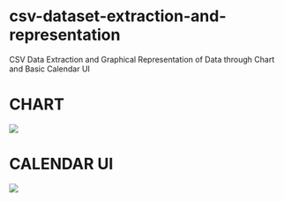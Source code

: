 # csv-dataset-extraction-and-representation
CSV Data Extraction and Graphical Representation of Data through Chart and Basic Calendar UI

<h1>CHART</h1>
<img src="https://user-images.githubusercontent.com/78209972/195728329-002cb4ee-8c6f-40c3-a743-198d982faf5a.png" >


<h1>CALENDAR UI</h1>
<img src="https://user-images.githubusercontent.com/78209972/195728627-cedd89ca-b34c-4c4c-b0c3-41b9060b99c5.png" >
